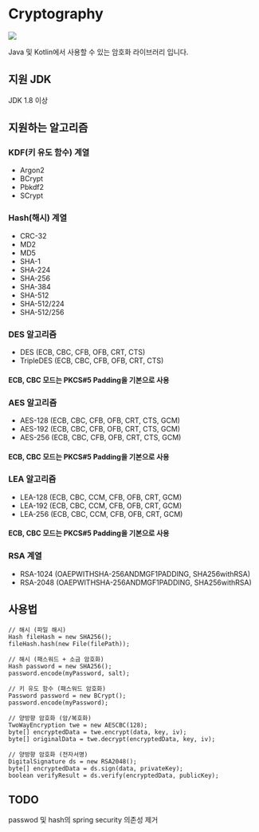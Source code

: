 # Cryptography
[![](https://jitpack.io/v/retrotv-maven-repo/cryptography.svg)](https://jitpack.io/#retrotv-maven-repo/cryptography)

Java 및 Kotlin에서 사용할 수 있는 암호화 라이브러리 입니다.

## 지원 JDK
JDK 1.8 이상

## 지원하는 알고리즘

### KDF(키 유도 함수) 계열
- Argon2
- BCrypt
- Pbkdf2
- SCrypt

### Hash(해시) 계열
- CRC-32
- MD2
- MD5
- SHA-1
- SHA-224
- SHA-256
- SHA-384
- SHA-512
- SHA-512/224
- SHA-512/256

### DES 알고리즘
- DES (ECB, CBC, CFB, OFB, CRT, CTS)
- TripleDES (ECB, CBC, CFB, OFB, CRT, CTS)
#### ECB, CBC 모드는 PKCS#5 Padding을 기본으로 사용

### AES 알고리즘
- AES-128 (ECB, CBC, CFB, OFB, CRT, CTS, GCM)
- AES-192 (ECB, CBC, CFB, OFB, CRT, CTS, GCM)
- AES-256 (ECB, CBC, CFB, OFB, CRT, CTS, GCM)
#### ECB, CBC 모드는 PKCS#5 Padding을 기본으로 사용

### LEA 알고리즘
- LEA-128 (ECB, CBC, CCM, CFB, OFB, CRT, GCM)
- LEA-192 (ECB, CBC, CCM, CFB, OFB, CRT, GCM)
- LEA-256 (ECB, CBC, CCM, CFB, OFB, CRT, GCM)
#### ECB, CBC 모드는 PKCS#5 Padding을 기본으로 사용

### RSA 계열
- RSA-1024 (OAEPWITHSHA-256ANDMGF1PADDING, SHA256withRSA)
- RSA-2048 (OAEPWITHSHA-256ANDMGF1PADDING, SHA256withRSA)

## 사용법
```
// 해시 (파일 해시)
Hash fileHash = new SHA256();
fileHash.hash(new File(filePath));

// 해시 (패스워드 + 소금 암호화)
Hash password = new SHA256();
password.encode(myPassword, salt);

// 키 유도 함수 (패스워드 암호화)
Password password = new BCrypt();
password.encode(myPassword);

// 양방향 암호화 (암/복호화)
TwoWayEncryption twe = new AESCBC(128);
byte[] encryptedData = twe.encrypt(data, key, iv);
byte[] originalData = twe.decrypt(encryptedData, key, iv);

// 양방향 암호화 (전자서명)
DigitalSignature ds = new RSA2048();
byte[] encryptedData = ds.sign(data, privateKey);
boolean verifyResult = ds.verify(encryptedData, publicKey);
```

## TODO
passwod 및 hash의 spring security 의존성 제거